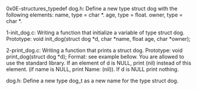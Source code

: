 0x0E-structures_typedef
dog.h: Define a new type struct dog with the following elements: name, type = char *. age, type = float. owner, type = char *.

1-init_dog.c: Writing a function that initialize a variable of type struct dog. Prototype: void init_dog(struct dog *d, char *name, float age, char *owner);

2-print_dog.c: Writing a function that prints a struct dog. Prototype: void print_dog(struct dog *d); Format: see example bellow. You are allowed to use the standard library. If an element of d is NULL, print (nil) instead of this element. (if name is NULL, print Name: (nil)). If d is NULL print nothing.

dog.h: Define a new type dog_t as a new name for the type struct dog.
